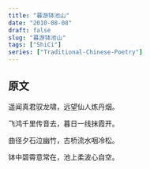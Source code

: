 ```yaml
---
title: "暮游钵池山"
date: "2010-08-08"
draft: false
slug: "暮游钵池山"
tags: ["ShiCi"]
series: ["Traditional-Chinese-Poetry"]
---
```


## 原文

遥闻真君驭龙啸，远望仙人炼丹烟。

飞鸿千里传音去，暮日一线抹霞开。

曲径夕石泣幽竹，古桥流水咽冷松。

钵中碧霄意常在，池上柔波心自空。
